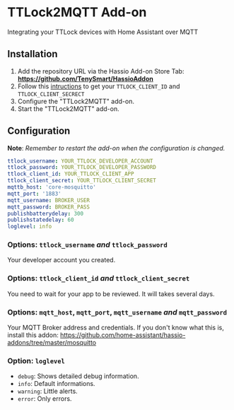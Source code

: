 # TTLock2MQTT Add-on

Integrating your TTLock devices with Home Assistant over MQTT

## Installation

1. Add the repository URL via the Hassio Add-on Store Tab: **https://github.com/TenySmart/HassioAddon**
2. Follow this [intructions](https://github.com/tonyldo/ttlockio) to get your `TTLOCK_CLIENT_ID` and `TTLOCK_CLIENT_SECRECT`
3. Configure the "TTLock2MQTT" add-on.
4. Start the "TTLock2MQTT" add-on.

## Configuration

**Note**: _Remember to restart the add-on when the configuration is changed._


```yaml
ttlock_username: YOUR_TTLOCK_DEVELOPER_ACCOUNT
ttlock_password: YOUR_TTLOCK_DEVELOPER_PASSWORD
ttlock_client_id: YOUR_TTLOCK_CLIENT_APP
ttlock_client_secret: YOUR_TTLOCK_CLIENT_SECRET
mqttb_host: 'core-mosquitto'
mqtt_port: '1883'
mqtt_username: BROKER_USER
mqtt_password: BROKER_PASS
publishbatterydelay: 300
publishstatedelay: 60
loglevel: info
```

### Options: `ttlock_username` *and* `ttlock_password`
Your developer account you created.

### Options: `ttlock_client_id` *and* `ttlock_client_secret`
You need to wait for your app to be reviewed. It will takes several days.

### Options: `mqtt_host`, `mqtt_port`, `mqtt_username` *and* `mqtt_password`

Your MQTT Broker address and credentials. If you don't know what this is, install this addon:
https://github.com/home-assistant/hassio-addons/tree/master/mosquitto

### Option: `loglevel`

- `debug`: Shows detailed debug information.
- `info`: Default informations.
- `warning`: Little alerts.
- `error`:  Only errors.
